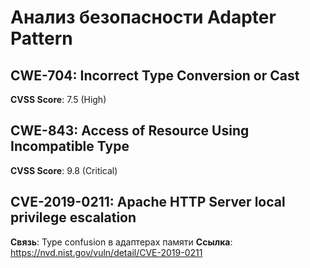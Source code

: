 # Анализ безопасности Adapter Pattern

## CWE-704: Incorrect Type Conversion or Cast
**CVSS Score**: 7.5 (High)

## CWE-843: Access of Resource Using Incompatible Type
**CVSS Score**: 9.8 (Critical)

## CVE-2019-0211: Apache HTTP Server local privilege escalation
**Связь**: Type confusion в адаптерах памяти
**Ссылка**: https://nvd.nist.gov/vuln/detail/CVE-2019-0211

